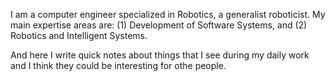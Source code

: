 I am a computer engineer specialized in Robotics, a generalist roboticist. My main expertise areas are: (1) Development of Software Systems, and (2) Robotics and Intelligent Systems. 

And here I write quick notes about things that I see during my daily work and I think they could be interesting for othe people.
